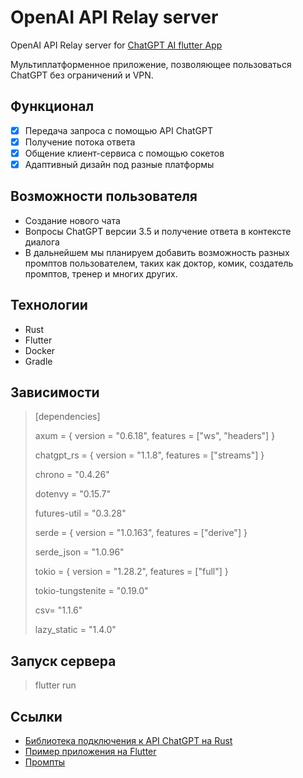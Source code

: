 # OpenAI API Relay server 
OpenAI API Relay server for [ChatGPT AI flutter App](https://github.com/SakhnevichKirill/FlutterChatGpt)

Мультиплатформенное приложение, позволяющее пользоваться ChatGPT без ограничений и VPN.

## Функционал

- [x] Передача запроса с помощью API ChatGPT
- [x] Получение потока ответа 
- [x] Общение клиент-сервиса с помощью сокетов
- [x] Адаптивный дизайн под разные платформы

## Возможности пользователя

* Создание нового чата
* Вопросы ChatGPT версии 3.5 и получение ответа в контексте диалога
* В дальнейшем мы планируем добавить возможность разных промптов пользователем, таких как доктор, комик, создатель промптов, тренер и многих других.

## Технологии

* Rust
* Flutter
* Docker
* Gradle

## Зависимости


> [dependencies]
> 
> axum = { version = "0.6.18", features = ["ws", "headers"] }
>
> chatgpt_rs = { version = "1.1.8", features = ["streams"] }
> 
> chrono = "0.4.26"
> 
> dotenvy = "0.15.7"
> 
> futures-util = "0.3.28"
> 
> serde = { version = "1.0.163", features = ["derive"] }
> 
> serde_json = "1.0.96"
> 
> tokio = { version = "1.28.2", features = ["full"] }
> 
> tokio-tungstenite = "0.19.0"
> 
> csv= "1.1.6"
> 
> lazy_static = "1.4.0"

## Запуск сервера

>flutter run

## Ссылки

* [Библиотека подключения к API ChatGPT на Rust](https://github.com/Maxuss/chatgpt_rs/blob/master/examples/streamed_conversation.rs)
* [Пример приложения на Flutter](https://github.com/wewehao/flutter_chatgpt/blob/main/lib/page/ChatPage.dart)
* [Промпты](https://habr.com/ru/articles/528116/)


